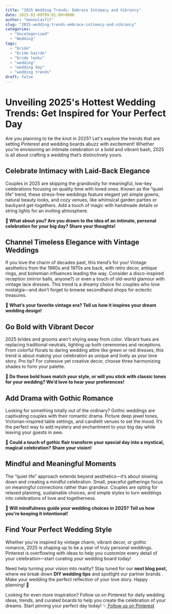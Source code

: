 ```yaml
---
title: "2025 Wedding Trends: Embrace Intimacy and Vibrancy"
date: 2025-02-09T09:01:00+0000
author: "manoulasfit"
slug: "2025-wedding-trends-embrace-intimacy-and-vibrancy"
categories:
  - "Uncategorized"
  - "Wedding"
tags:
  - "bride"
  - "bride hairdo"
  - "bride looks"
  - "wedding"
  - "wedding day"
  - "wedding trends"
draft: false
---
```

# Unveiling 2025's Hottest Wedding Trends: Get Inspired for Your Perfect Day

Are you planning to tie the knot in 2025? Let's explore the trends that are setting Pinterest and wedding boards abuzz with excitement! Whether you're envisioning an intimate celebration or a bold and vibrant bash, 2025 is all about crafting a wedding that’s distinctively yours.

## Celebrate Intimacy with Laid-Back Elegance

Couples in 2025 are skipping the grandiosity for meaningful, low-key celebrations focusing on quality time with loved ones. Known as the “quiet life” trend, these stress-free weddings feature elegant yet simple gowns, natural beauty looks, and cozy venues, like whimsical garden parties or backyard get-togethers. Add a touch of magic with handmade details or string lights for an inviting atmosphere.

**💭 What about you? Are you drawn to the idea of an intimate, personal celebration for your big day? Share your thoughts!**

## Channel Timeless Elegance with Vintage Weddings

If you love the charm of decades past, this trend’s for you! Vintage aesthetics from the 1960s and 1970s are back, with retro decor, antique rings, and bohemian influences leading the way. Consider a disco-inspired reception (mirror balls, anyone?) or even a touch of old-world glamour with vintage lace dresses. This trend is a dreamy choice for couples who love nostalgia—and don’t forget to browse secondhand shops for eclectic treasures.

**💭 What’s your favorite vintage era? Tell us how it inspires your dream wedding design!**

## Go Bold with Vibrant Decor

2025 brides and grooms aren't shying away from color. Vibrant hues are replacing traditional neutrals, lighting up both ceremonies and receptions. From colorful florals to daring wedding attire like green or red dresses, this trend is about making your celebration as unique and lively as your love story. Pro tip? For cohesive yet creative decor, choose three harmonizing shades to form your palette.

**💭 Do these bold hues match your style, or will you stick with classic tones for your wedding? We’d love to hear your preferences!**

## Add Drama with Gothic Romance

Looking for something totally out of the ordinary? Gothic weddings are captivating couples with their romantic drama. Picture deep jewel tones, Victorian-inspired table settings, and candlelit venues to set the mood. It’s the perfect way to add mystery and enchantment to your big day while leaving your guests in awe.

**💭 Could a touch of gothic flair transform your special day into a mystical, magical celebration? Share your vision!**

## Mindful and Meaningful Moments

The “quiet life” approach extends beyond aesthetics—it’s about slowing down and creating a mindful celebration. Small, peaceful gatherings focus on meaningful connections rather than grandeur. Couples are opting for relaxed planning, sustainable choices, and simple styles to turn weddings into celebrations of love and togetherness.

**💭 Will mindfulness guide your wedding choices in 2025? Tell us how you're keeping it intentional!**

## Find Your Perfect Wedding Style

Whether you're inspired by vintage charm, vibrant decor, or gothic romance, 2025 is shaping up to be a year of truly personal weddings. Pinterest is overflowing with ideas to help you customize every detail of your celebration—start curating your wedding board today!

Need help turning your vision into reality? Stay tuned for our **next blog post,** where we break down **DIY wedding tips** and spotlight our partner brands . Make your wedding the perfect reflection of your love story. Happy planning! 💍

Looking for even more inspiration? Follow us on Pinterest for daily wedding ideas, trends, and curated boards to help you create the celebration of your dreams. Start pinning your perfect day today! ✨[ Follow us on Pinterest](https://ro.pinterest.com/blingsp444/?actingBusinessId=934356391349710211)
